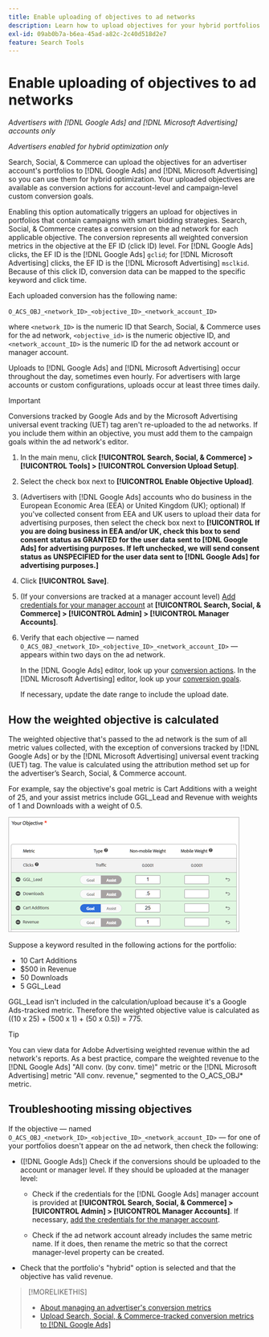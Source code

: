 ```yaml
---
title: Enable uploading of objectives to ad networks
description: Learn how to upload objectives for your hybrid portfolios to [!DNL Google Ads] and [!DNL Microsoft Advertising].
exl-id: 09ab0b7a-b6ea-45ad-a82c-2c40d518d2e7
feature: Search Tools
---
```

# Enable uploading of objectives to ad networks

*Advertisers with [!DNL Google Ads] and [!DNL Microsoft Advertising] accounts only*

*Advertisers enabled for hybrid optimization only*

Search, Social, & Commerce can upload the objectives for an advertiser account's portfolios to [!DNL Google Ads] and [!DNL Microsoft Advertising] so you can use them for hybrid optimization. Your uploaded objectives are available as conversion actions for account-level and campaign-level custom conversion goals.

Enabling this option automatically triggers an upload for objectives in portfolios that contain campaigns with smart bidding strategies. Search, Social, & Commerce creates a conversion on the ad network for each applicable objective. The conversion represents all weighted conversion metrics in the objective at the EF ID (click ID) level. For [!DNL Google Ads] clicks, the EF ID is the [!DNL Google Ads] `gclid`; for [!DNL Microsoft Advertising] clicks, the EF ID is the [!DNL Microsoft Advertising] `msclkid`. Because of this click ID, conversion data can be mapped to the specific keyword and click time.

Each uploaded conversion has the following name:

`O_ACS_OBJ_<network_ID>_<objective_ID>_<network_account_ID>`

where `<network_ID>` is the numeric ID that Search, Social, & Commerce uses for the ad network, `<objective_id>` is the numeric objective ID, and `<network_account_ID>` is the numeric ID for the ad network account or manager account.

Uploads to [!DNL Google Ads] and [!DNL Microsoft Advertising] occur throughout the day, sometimes even hourly. For advertisers with large accounts or custom configurations, uploads occur at least three times daily.

>[!IMPORTANT]
>
>Conversions tracked by Google Ads and by the Microsoft Advertising universal event tracking (UET) tag aren't re-uploaded to the ad networks. If you include them within an objective, you must add them to the campaign goals within the ad network's editor.

1. In the main menu, click **[!UICONTROL Search, Social, & Commerce] > [!UICONTROL Tools] > [!UICONTROL Conversion Upload Setup]**.

1. Select the check box next to **[!UICONTROL Enable Objective Upload]**.

1. (Advertisers with [!DNL Google Ads] accounts who do business in the European Economic Area (EEA) or United Kingdom (UK); optional) If you've collected consent from EEA and UK users to upload their data for advertising purposes, then select the check box next to **[!UICONTROL If you are doing business in EEA and/or UK, check this box to send consent status as GRANTED for the user data sent to [!DNL Google Ads] for advertising purposes. If left unchecked, we will send consent status as UNSPECIFIED for the user data sent to [!DNL Google Ads] for advertising purposes.]**

1. Click **[!UICONTROL Save]**.

1. (If your conversions are tracked at a manager account level) [Add credentials for your manager account](/help/search-social-commerce/admin/manager-accounts.md) at **[!UICONTROL Search, Social, & Commerce] > [!UICONTROL Admin] > [!UICONTROL Manager Accounts]**.

1. Verify that each objective &mdash; named `O_ACS_OBJ_<network_ID>_<objective_ID>_<network_account_ID>` &mdash; appears within two days on the ad network.

   In the [!DNL Google Ads] editor, look up your [conversion actions](https://support.google.com/google-ads/answer/11461796). In the [!DNL Microsoft Advertising] editor, look up your [conversion goals](https://help.ads.microsoft.com/#apex/ads/en/56709).
   
   If necessary, update the date range to include the upload date.

## How the weighted objective is calculated

The weighted objective that's passed to the ad network is the sum of all metric values collected, with the exception of conversions tracked by [!DNL Google Ads] or by the [!DNL Microsoft Advertising] universal event tracking (UET) tag. The value is calculated using the attribution method set up for the advertiser’s Search, Social, & Commerce account.

For example, say the objective's goal metric is Cart Additions with a weight of 25, and your assist metrics include GGL_Lead and Revenue with weights of 1 and Downloads with a weight of 0.5.

![Example of a weighted objective](/help/search-social-commerce/assets/objective-example.png "Example of a weighted objective")
 
Suppose a keyword resulted in the following actions for the portfolio:

* 10 Cart Additions
* $500 in Revenue
* 50 Downloads
* 5 GGL_Lead

GGL_Lead isn't included in the calculation/upload because it's a Google Ads-tracked metric. Therefore the weighted objective value is calculated as ((10 x 25) + (500 x 1) + (50 x 0.5)) = 775.

>[!TIP]
>
>You can view data for Adobe Advertising weighted revenue within the ad network's reports. As a best practice, compare the weighted revenue to the [!DNL Google Ads] "All conv. (by conv. time)" metric or the [!DNL Microsoft Advertising] metric "All conv. revenue," segmented to the O_ACS_OBJ* metric.<!--clarify -->

## Troubleshooting missing objectives

If the objective &mdash; named `O_ACS_OBJ_<network_ID>_<objective_ID>_<network_account_ID>` &mdash; for one of your portfolios doesn't appear on the ad network, then check the following:

* ([!DNL Google Ads]) Check if the conversions should be uploaded to the account or manager level. If they should be uploaded at the manager level:

  * Check if the credentials for the [!DNL Google Ads] manager account is provided at **[!UICONTROL Search, Social, & Commerce] > [!UICONTROL Admin] > [!UICONTROL Manager Accounts]**. If necessary, [add the credentials for the manager account](/help/search-social-commerce/admin/manager-accounts.md).
  
  * Check if the ad network account already includes the same metric name. If it does, then rename the metric so that the correct manager-level property can be created.

* Check that the portfolio's "hybrid" option is selected and that the objective has valid revenue.

>[!MORELIKETHIS]
>
>* [About managing an advertiser's conversion metrics](/help/search-social-commerce/admin/conversion-metrics/conversion-metric-about.md)
>* [Upload Search, Social, & Commerce-tracked conversion metrics to [!DNL Google Ads]](conversion-metrics-upload-to-google.md)
